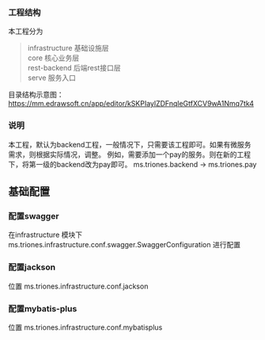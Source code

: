 ### 工程结构
本工程分为 
> infrastructure 基础设施层 \
> core 核心业务层 \
> rest-backend 后端rest接口层 \
> serve 服务入口

目录结构示意图： https://mm.edrawsoft.cn/app/editor/kSKPIaylZDFnqleGtfXCV9wA1Nmq7tk4

### 说明
本工程，默认为backend工程，一般情况下，只需要该工程即可。如果有微服务需求，则根据实际情况，调整。
例如，需要添加一个pay的服务。则在新的工程下，将第一级的backend改为pay即可。 ms.triones.backend -> ms.triones.pay

## 基础配置
### 配置swagger
在infrastructure 模块下 ms.triones.infrastructure.conf.swagger.SwaggerConfiguration 进行配置
### 配置jackson
位置 ms.triones.infrastructure.conf.jackson
### 配置mybatis-plus
位置 ms.triones.infrastructure.conf.mybatisplus